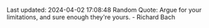 Last updated: 2024-04-02 17:08:48
Random Quote: Argue for your limitations, and sure enough they're yours. - Richard Bach